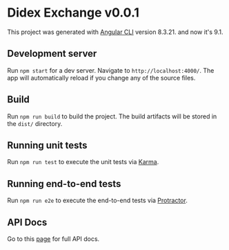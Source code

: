 # Didex Exchange v0.0.1

This project was generated with [Angular CLI](https://github.com/angular/angular-cli) version 8.3.21. and now it's 9.1.

## Development server

Run `npm start` for a dev server. Navigate to `http://localhost:4000/`. The app will automatically reload if you change any of the source files.

## Build

Run `npm run build` to build the project. The build artifacts will be stored in the `dist/` directory.

## Running unit tests

Run `npm run test` to execute the unit tests via [Karma](https://karma-runner.github.io).

## Running end-to-end tests

Run `npm run e2e` to execute the end-to-end tests via [Protractor](http://www.protractortest.org/).

## API Docs

Go to this [page](http://47.105.197.176/swagger/index.html) for full API docs.
